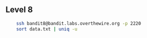 
## Level 8 ##

```bash
	ssh bandit8@bandit.labs.overthewire.org -p 2220
	sort data.txt | uniq -u
```